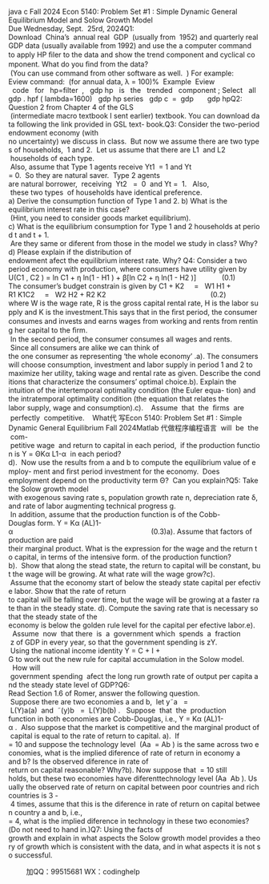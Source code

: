 java c
Fall 2024 Econ 5140: 
Problem Set #1 : Simple Dynamic General Equilibrium 
Model and Solow Growth Model 
Due Wednesday, Sept.  25rd, 2024Q1: Download  China’s  annual real  GDP  (usually from  1952) and quarterly real GDP data (usually available from 1992) and use the a computer command to apply HP ﬁler to the data and show the trend component and cyclical component. What do you ﬁnd from the data?  (You can use command from other software as well.  )
For example:
Eview command:  (for annual data, λ = 100)%  Example  Eview   code   for   hp=filter  ,   gdp   hp   is   the   trended   component ;
Select   all
gdp . hpf ( lambda=1600)   gdp   hp
series   gdp   c  =  gdp       gdp   hpQ2: Question 2 from Chapter 4 of the GLS  (intermediate macro textbook I sent earlier) textbook. You can download data following the link provided in GSL text- book.Q3: Consider the two-period endowment economy (with no uncertainty) we discuss in class.  But now we assume there are two types of households,  1 and 2.  Let us assume that there are L1  and L2  households of each type.  Also, assume that Type 1 agents receive Yt1  = 1 and Yt = 0.  So they are natural saver.  Type 2 agents are natural borrower,  receiving  Yt2   =  0  and Yt =  1.   Also,  these two types  of households have identical preference.
a) Derive the consumption function of Type 1 and 2.
b) What is the equilibrium interest rate in this case?  (Hint, you need to consider goods market equilibrium).
c) What is the equilibrium consumption for Type 1 and 2 households at period t and t + 1.  Are they same or diferent from those in the model we study in class?
Why?
d) Please explain if the distribution of endowment afect the equilibrium interest rate. Why?
Q4: Consider a two period economy with production, where consumers have utility given by
U(C1 , C2 ) = ln C1 + η ln(1 - H1 ) + β[ln C2 + η ln(1 - H2 )]             (0.1)
The consumer’s budget constrain is given by
C1 + K2     =   W1 H1 + R1 K1C2     =   W2 H2 + R2 K2                                                     (0.2)
where W is the wage rate, R is the gross capital rental rate, H is the labor supply and K is the investment.This says that in the ﬁrst period, the consumer consumes and invests and earns wages from working and rents from renting her capital to the ﬁrm.  In the second period, the consumer consumes all wages and rents.  Since all consumers are alike we can think of the one consumer as representing ‘the whole economy’ .a). The consumers will choose consumption, investment and labor supply in period 1 and 2 to maximize her utility, taking wage and rental rate as given. Describe the conditions that characterize the consumers’ optimal choice.b). Explain the intuition of the intertemporal optimality condition (the Euler equa- tion) and the intratemporal optimality condition (the equation that relates the labor supply, wage and consumption).c).    Assume  that  the  ﬁrms  are  perfectly  competitive.    What代 写Econ 5140: Problem Set #1 : Simple Dynamic General Equilibrium Fall 2024Matlab
代做程序编程语言  will  be  the  com- petitive wage  and return to capital in each period,  if the production function is Y = ΘKα L1-α  in each period?d).  Now use the results from a and b to compute the equilibrium value of employ- ment and ﬁrst period investment for the economy.  Does employment depend on the productivity term Θ?  Can you explain?Q5: Take the Solow growth model with exogenous saving rate s, population growth rate n, depreciation rate δ, and rate of labor augmenting technical progress g.  In addition, assume that the production function is of the Cobb-Douglas form.	Y = Kα (AL)1-α                                                                      (0.3)a). Assume that factors of production are paid their marginal product. What is the expression for the wage and the return to capital, in terms of the intensive form. of the production function?
b).  Show that along the stead state, the return to capital will be constant, but the wage will be growing. At what rate will the wage grow?c).  Assume that the economy start of below the steady state capital per efective labor. Show that the rate of return to capital will be falling over time, but the wage will be growing at a faster rate than in the steady state.
d). Compute the saving rate that is necessary so that the steady state of the economy is below the golden rule level for the capital per efective labor.e).   Assume  now  that there  is  a  government which  spends  a  fraction  z of GDP in every year, so that the government spending is zY.  Using the national income identity Y = C + I + G to work out the new rule for capital accumulation in the Solow model.   How will  government spending  afect the long run growth rate of output per capita and the steady state level of GDP?Q6: Read Section 1.6 of Romer, answer the following question.  Suppose there are two economies a and b,  let y˜a   =  L(Y)a(a)  and  ˜(y)b   =  L(Y)b(b) .   Suppose  that  the  production function in both economies are Cobb-Douglas, i.e., Y = Kα (AL)1-α .  Also suppose that the market is competitive and the marginal product of capital is equal to the rate of return to capital. a).  If    = 10 and suppose the technology level  (Aa  = Ab ) is the same across two economies, what is the implied diference of rate of return in economy a and b? Is the observed diference in rate of return on capital reasonable? Why?b). Now suppose that  = 10 still holds, but these two economies have diferenttechnology level (Aa  Ab ). Usually the observed rate of return on capital between poor countries and rich countries is 3 - 4 times, assume that this is the diference in rate of return on capital between country a and b, i.e.,  = 4, what is the implied diference in technology in these two economies?(Do not need to hand in.)Q7: Using the facts of growth and explain in what aspects the Solow growth model provides a theory of growth which is consistent with the data, and in what aspects it is not so successful.




         
加QQ：99515681  WX：codinghelp
